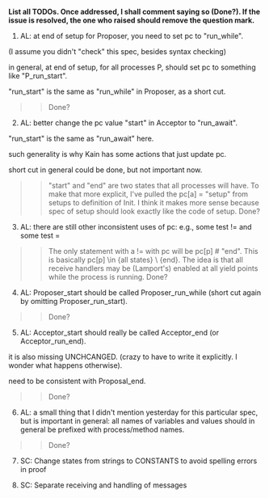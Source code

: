 **List all TODOs. Once addressed, I shall comment saying so (Done?). If the issue is resolved,
the one who raised should remove the question mark.**

1) AL: at end of setup for Proposer, you need to set pc to "run_while".

  (I assume you didn't "check" this spec, besides syntax checking)

  in general, at end of setup, for all processes P,
  should set pc to something like "P_run_start".

  "run_start" is the same as "run_while" in Proposer, as a short cut.

>> Done?

2) AL: better change the pc value "start" in Acceptor to "run_await".

  "run_start" is the same as "run_await" here.

  such generality is why Kain has some actions that just update pc.

  short cut in general could be done, but not important now.

>> "start" and "end" are two states that all processes will have.
To make that more explicit, I've pulled the pc[a] = "setup" from
setups to definition of Init. I think it makes more sense because
spec of setup should look exactly like the code of setup. Done?

3) AL: there are still other inconsistent uses of pc:
  e.g., some test != and some test =

>> The only statement with a != with pc will be pc[p] # "end".
    This is basically pc[p] \in {all states} \ {end}. The idea is
    that all receive handlers may be (Lamport's) enabled at all
    yield points while the process is running. Done?
    
4) AL: Proposer_start should be called Proposer_run_while 
  (short cut again by omitting Proposer_run_start).

>> Done?

5) AL: Acceptor_start should really be called Acceptor_end (or Acceptor_run_end).

  it is also missing UNCHCANGED.
  (crazy to have to write it explicitly. I wonder what happens otherwise).
   
  need to be consistent with Proposal_end.

>> Done?

6) AL: a small thing that I didn't mention yesterday for this particular spec,
  but is important in general: all names of variables and values
  should in general be prefixed with process/method names.

>> Done?

7) SC: Change states from strings to CONSTANTS to avoid spelling errors in proof

8) SC: Separate receiving and handling of messages
